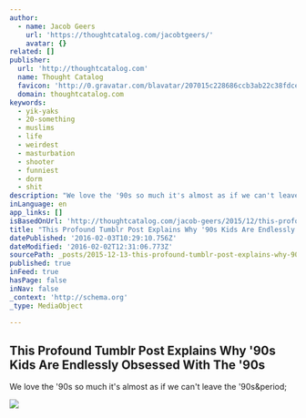 ```yaml
---
author:
  - name: Jacob Geers
    url: 'https://thoughtcatalog.com/jacobtgeers/'
    avatar: {}
related: []
publisher:
  url: 'http://thoughtcatalog.com'
  name: Thought Catalog
  favicon: 'http://0.gravatar.com/blavatar/207015c228686ccb3ab22c38fdcef5fb?s=16'
  domain: thoughtcatalog.com
keywords:
  - yik-yaks
  - 20-something
  - muslims
  - life
  - weirdest
  - masturbation
  - shooter
  - funniest
  - dorm
  - shit
description: "We love the '90s so much it's almost as if we can't leave the '90s."
inLanguage: en
app_links: []
isBasedOnUrl: 'http://thoughtcatalog.com/jacob-geers/2015/12/this-profound-tumblr-post-explains-why-90s-kids-are-endlessly-obsessed-with-the-90s/?utm_content=buffer401bb&utm_medium=social&utm_source=facebook.com&utm_campaign=buffer'
title: "This Profound Tumblr Post Explains Why '90s Kids Are Endlessly Obsessed With The '90s"
datePublished: '2016-02-03T10:29:10.756Z'
dateModified: '2016-02-02T12:31:06.773Z'
sourcePath: _posts/2015-12-13-this-profound-tumblr-post-explains-why-90s-kids-are-endless.md
published: true
inFeed: true
hasPage: false
inNav: false
_context: 'http://schema.org'
_type: MediaObject

---
```

<article style=""><h1>This Profound Tumblr Post Explains Why '90s Kids Are Endlessly Obsessed With The '90s</h1><p>We love the '90s so much it's almost as if we can't leave the '90s&amp;period;</p><img src="https://i1.wp.com/thoughtcatalog.files.wordpress.com/2015/12/21593846012_8cac82e79d_b.png?fit=440%2C330" /></article>